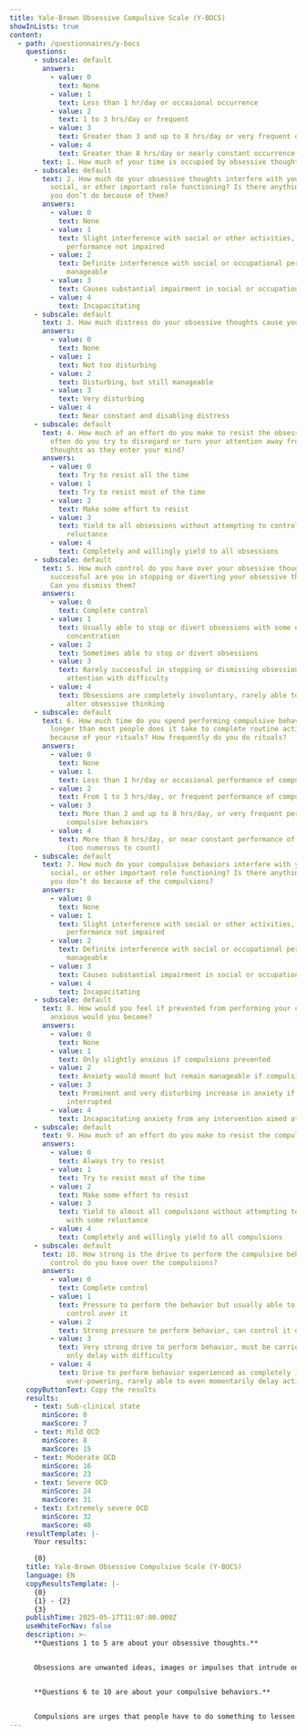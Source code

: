 ```yaml
---
title: Yale-Brown Obsessive Compulsive Scale (Y-BOCS)
showInLists: true
content:
  - path: /questionnaires/y-bocs
    questions:
      - subscale: default
        answers:
          - value: 0
            text: None
          - value: 1
            text: Less than 1 hr/day or occasional occurrence
          - value: 2
            text: 1 to 3 hrs/day or frequent
          - value: 3
            text: Greater than 3 and up to 8 hrs/day or very frequent occurrence
          - value: 4
            text: Greater than 8 hrs/day or nearly constant occurrence
        text: 1. How much of your time is occupied by obsessive thoughts?
      - subscale: default
        text: 2. How much do your obsessive thoughts interfere with your work, school,
          social, or other important role functioning? Is there anything that
          you don’t do because of them?
        answers:
          - value: 0
            text: None
          - value: 1
            text: Slight interference with social or other activities, but overall
              performance not impaired
          - value: 2
            text: Definite interference with social or occupational performance, but still
              manageable
          - value: 3
            text: Causes substantial impairment in social or occupational performance
          - value: 4
            text: Incapacitating
      - subscale: default
        text: 3. How much distress do your obsessive thoughts cause you?
        answers:
          - value: 0
            text: None
          - value: 1
            text: Not too disturbing
          - value: 2
            text: Disturbing, but still manageable
          - value: 3
            text: Very disturbing
          - value: 4
            text: Near constant and disabling distress
      - subscale: default
        text: 4. How much of an effort do you make to resist the obsessive thoughts? How
          often do you try to disregard or turn your attention away from these
          thoughts as they enter your mind?
        answers:
          - value: 0
            text: Try to resist all the time
          - value: 1
            text: Try to resist most of the time
          - value: 2
            text: Make some effort to resist
          - value: 3
            text: Yield to all obsessions without attempting to control them, but with some
              reluctance
          - value: 4
            text: Completely and willingly yield to all obsessions
      - subscale: default
        text: 5. How much control do you have over your obsessive thoughts? How
          successful are you in stopping or diverting your obsessive thinking?
          Can you dismiss them?
        answers:
          - value: 0
            text: Complete control
          - value: 1
            text: Usually able to stop or divert obsessions with some effort and
              concentration
          - value: 2
            text: Sometimes able to stop or divert obsessions
          - value: 3
            text: Rarely successful in stopping or dismissing obsessions, can only divert
              attention with difficulty
          - value: 4
            text: Obsessions are completely involuntary, rarely able to even momentarily
              alter obsessive thinking
      - subscale: default
        text: 6. How much time do you spend performing compulsive behaviors? How much
          longer than most people does it take to complete routine activities
          because of your rituals? How frequently do you do rituals?
        answers:
          - value: 0
            text: None
          - value: 1
            text: Less than 1 hr/day or occasional performance of compulsive behaviors
          - value: 2
            text: From 1 to 3 hrs/day, or frequent performance of compulsive behaviors
          - value: 3
            text: More than 3 and up to 8 hrs/day, or very frequent performance of
              compulsive behaviors
          - value: 4
            text: More than 8 hrs/day, or near constant performance of compulsive behaviors
              (too numerous to count)
      - subscale: default
        text: 7. How much do your compulsive behaviors interfere with your work, school,
          social, or other important role functioning? Is there anything that
          you don’t do because of the compulsions?
        answers:
          - value: 0
            text: None
          - value: 1
            text: Slight interference with social or other activities, but overall
              performance not impaired
          - value: 2
            text: Definite interference with social or occupational performance, but still
              manageable
          - value: 3
            text: Causes substantial impairment in social or occupational performance
          - value: 4
            text: Incapacitating
      - subscale: default
        text: 8. How would you feel if prevented from performing your compulsion(s)? How
          anxious would you become?
        answers:
          - value: 0
            text: None
          - value: 1
            text: Only slightly anxious if compulsions prevented
          - value: 2
            text: Anxiety would mount but remain manageable if compulsions prevented
          - value: 3
            text: Prominent and very disturbing increase in anxiety if compulsions
              interrupted
          - value: 4
            text: Incapacitating anxiety from any intervention aimed at modifying activity
      - subscale: default
        text: 9. How much of an effort do you make to resist the compulsions?
        answers:
          - value: 0
            text: Always try to resist
          - value: 1
            text: Try to resist most of the time
          - value: 2
            text: Make some effort to resist
          - value: 3
            text: Yield to almost all compulsions without attempting to control them, but
              with some reluctance
          - value: 4
            text: Completely and willingly yield to all compulsions
      - subscale: default
        text: 10. How strong is the drive to perform the compulsive behavior? How much
          control do you have over the compulsions?
        answers:
          - value: 0
            text: Complete control
          - value: 1
            text: Pressure to perform the behavior but usually able to exercise voluntary
              control over it
          - value: 2
            text: Strong pressure to perform behavior, can control it only with difficulty
          - value: 3
            text: Very strong drive to perform behavior, must be carried to completion, can
              only delay with difficulty
          - value: 4
            text: Drive to perform behavior experienced as completely involuntary and
              over-powering, rarely able to even momentarily delay activity.
    copyButtonText: Copy the results
    results:
      - text: Sub-clinical state
        minScore: 0
        maxScore: 7
      - text: Mild OCD
        minScore: 8
        maxScore: 15
      - text: Moderate OCD
        minScore: 16
        maxScore: 23
      - text: Severe OCD
        minScore: 24
        maxScore: 31
      - text: Extremely severe OCD
        minScore: 32
        maxScore: 40
    resultTemplate: |-
      Your results:

      {0}
    title: Yale-Brown Obsessive Compulsive Scale (Y-BOCS)
    language: EN
    copyResultsTemplate: |-
      {0}
      {1} - {2}
      {3}
    publishTime: 2025-05-17T11:07:00.000Z
    useWhiteForNav: false
    description: >-
      **Questions 1 to 5 are about your obsessive thoughts.**


      Obsessions are unwanted ideas, images or impulses that intrude on thinking against your wishes and efforts to resist them. They usually involve themes of harm, risk and danger. Common obsessions are excessive fears of contamination; recurring doubts about danger, extreme concern with order, symmetry, or exactness; fear of losing important things.


      **Questions 6 to 10 are about your compulsive behaviors.**


      Compulsions are urges that people have to do something to lessen feelings of anxiety or other discomfort. Often they do repetitive, purposeful, intentional behaviors called rituals. The behavior itself may seem appropriate but it becomes a ritual when done to excess. Washing, checking, repeating, straightening, hoarding and many other behaviors can be rituals. Some rituals are mental. For example, thinking or saying things over and over under your breath.
---
```

